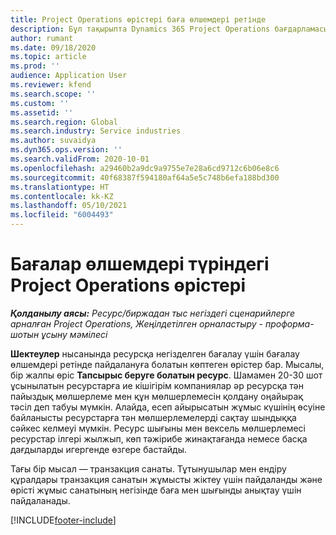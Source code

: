 ```yaml
---
title: Project Operations өрістері баға өлшемдері ретінде
description: Бұл тақырыпта Dynamics 365 Project Operations бағдарламасында өрістерді баға өлшемдері ретінде пайдалану туралы ақпарат берілген.
author: rumant
ms.date: 09/18/2020
ms.topic: article
ms.prod: ''
audience: Application User
ms.reviewer: kfend
ms.search.scope: ''
ms.custom: ''
ms.assetid: ''
ms.search.region: Global
ms.search.industry: Service industries
ms.author: suvaidya
ms.dyn365.ops.version: ''
ms.search.validFrom: 2020-10-01
ms.openlocfilehash: a29460b2a9dc9a9755e7e28a6cd9712c6b06e8c6
ms.sourcegitcommit: 40f68387f594180af64a5e5c748b6efa188bd300
ms.translationtype: HT
ms.contentlocale: kk-KZ
ms.lasthandoff: 05/10/2021
ms.locfileid: "6004493"
---
```

# <a name="project-operations-fields-as-pricing-dimensions"></a>Бағалар өлшемдері түріндегі Project Operations өрістері

_**Қолданылу аясы:** Ресурс/биржадан тыс негіздегі сценарийлерге арналған Project Operations, Жеңілдетілген орналастыру - проформа-шотын ұсыну мәмілесі_

**Шектеулер** нысанында ресурсқа негізделген бағалау үшін бағалау өлшемдері ретінде пайдалануға болатын көптеген өрістер бар. Мысалы, бір жалпы өріс **Тапсырыс беруге болатын ресурс**. Шамамен 20-30 шот ұсынылатын ресурстарға ие кішігірім компаниялар әр ресурсқа тән пайыздық мөлшерлеме мен құн мөлшерлемесін қолдану оңайырақ тәсіл деп табуы мүмкін. Алайда, есеп айырысатын жұмыс күшінің өсуіне байланысты ресурстарға тән мөлшерлемелерді сақтау шындыққа сәйкес келмеуі мүмкін. Ресурс шығыны мен вексель мөлшерлемесі ресурстар ілгері жылжып, көп тәжірибе жинақтағанда немесе басқа дағдыларды игергенде өзгере бастайды. 

Тағы бір мысал — транзакция санаты. Тұтынушылар мен ендіру құралдары транзакция санатын жұмысты жіктеу үшін пайдаланды және өрісті жұмыс санатының негізінде баға мен шығынды анықтау үшін пайдаланады.


[!INCLUDE[footer-include](../includes/footer-banner.md)]